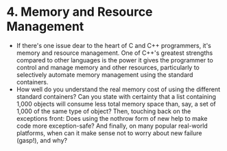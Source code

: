 # 4. Memory and Resource Management

- If there's one issue dear to the heart of C and C++ programmers, it's memory and resource management. One of C++'s greatest strengths compared to other languages is the power it gives the programmer to control and manage memory and other resources, particularly to selectively automate memory management using the standard containers.
- How well do you understand the real memory cost of using the different standard containers? Can you state with certainty that a list containing 1,000 objects will consume less total memory space than, say, a set of 1,000 of the same type of object? Then, touching back on the exceptions front: Does using the nothrow form of new help to make code more exception-safe? And finally, on many popular real-world platforms, when can it make sense not to worry about new failure (gasp!), and why?